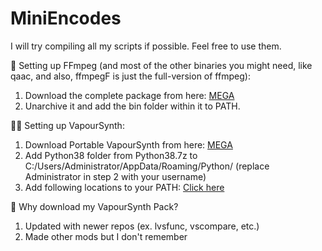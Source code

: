 # MiniEncodes

I will try compiling all my scripts if possible. Feel free to use them.

👀 Setting up FFmpeg (and most of the other binaries you might need, like qaac, and also, ffmpegF is just the full-version of ffmpeg):
1. Download the complete package from here: [MEGA](https://mega.nz/folder/Jt1mRB6B#72UQtEMFATwdhsLJba7PmA)
2. Unarchive it and add the bin folder within it to PATH.

🐱‍👤 Setting up VapourSynth:
1. Download Portable VapourSynth from here: [MEGA](https://mega.nz/folder/B9kABBxZ#LAztIxaWNLGR4WxRtgdqqg) 
2. Add Python38 folder from Python38.7z to C:/Users/Administrator/AppData/Roaming/Python/
(replace Administrator in step 2 with your username)
3. Add following locations to your PATH: [Click here](https://github.com/Soaibkhan38/MiniEncodes/blob/main/Folders%20to%20add%20to%20path%20for%20VS.txt)

🤔 Why download my VapourSynth Pack?
1. Updated with newer repos (ex. lvsfunc, vscompare, etc.)
2. Made other mods but I don't remember
